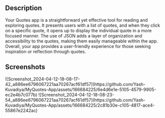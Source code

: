 
## Description

Your Quotes app is a straightforward yet effective tool for reading and exploring quotes. It presents users with a list of quotes, and when they click on a specific quote, it opens up to display the individual quote in a more focused manner. The use of JSON adds a layer of organization and accessibility to the quotes, making them easily manageable within the app. Overall, your app provides a user-friendly experience for those seeking inspiration or reflection through quotes.


## Screenshots

<table>
    <tr> ![Screenshot_2024-04-12-18-08-17-42_a886ee6796067221aa70267acf61df57](https://github.com/Yash-Kuvadiya/MyQuotes-App/assets/166684225/6e4d6e1e-5105-4579-9905-ec2e4b7c077b)  </tr>
    <tr> ![Screenshot_2024-04-12-18-08-23-54_a886ee6796067221aa70267acf61df57](https://github.com/Yash-Kuvadiya/MyQuotes-App/assets/166684225/2c81b30e-c105-4817-ace4-55867e2242ac)  </tr>
</table>
